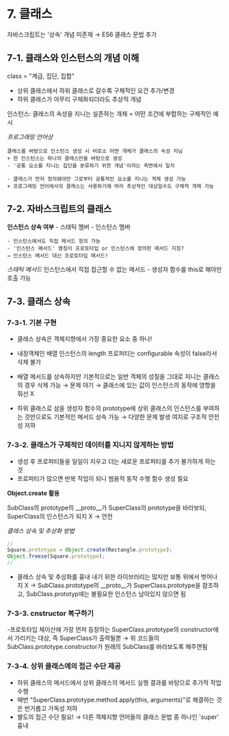 # 7. 클래스

자바스크립트는 '상속' 개념 미존재
→ ES6 클래스 문법 추가

## 7-1. 클래스와 인스턴스의 개념 이해 

class = "계급, 집단, 집합"

- 상위 클래스에서 하위 클래스로 갈수록 구체적인 요건 추가/변경
- 하위 클래스가 아무리 구체화되더라도 추상적 개념 

인스턴스: 클래스의 속성을 지니는 실존하는 개체
    = 어떤 조건에 부합하는 구체적인 예시

*프로그래밍 언어상*

    클래스를 바탕으로 인스턴스 생성 시 비로소 어떤 개체가 클래스의 속성 지님
    + 한 인스턴스는 하나의 클래스만을 바탕으로 생성
    - '공통 요소를 지니는 집단을 분류하기 위한 개념'이라는 측면에서 일치

    - 클래스가 먼저 정의돼야만 그로부터 공통적인 요소를 지니는 객체 생성 가능
    + 프로그래밍 언어에서의 클래스는 사용하기에 따라 추상적인 대상일수도 구체적 개체 가능

## 7-2. 자바스크립트의 클래스 

**인스턴스 상속 여부**
    - 스태틱 멤버 
    - 인스턴스 멤버

    - 인스턴스에서도 직접 메서드 정의 가능
    - '인스턴스 메서드' 명칭이 프로토타입 or 인스턴스에 정의한 메서드 지칭? 
    → 인스턴스 메서드 대신 프로토타입 메서드!

*스태틱 메서드*
인스턴스에서 직접 접근할 수 없는 메서드 
    - 생성자 함수를 this로 해야만 호출 가능

## 7-3. 클래스 상속 

### 7-3-1. 기본 구현

- 클래스 상속은 객체지향에서 가장 중요한 요소 중 하나!
- 내장객체인 배열 인스턴스의 length 프로퍼티는 configurable 속성이 false라서 삭제 불가
- 배열 메서드를 상속하지만 기본적으로는 일반 객체의 성질을 그대로 지니는 클래스의 경우 삭제 가능 → 문제 야기 
→ 클래스에 있는 값이 인스턴스의 동작에 영향을 줘선 X 

- 하위 클래스로 삼을 생성자 함수의 prototype에 상위 클래스의 인스턴스를 부여하는 것만으로도 기본적인 메서드 상속 가능
→ 다양한 문제 발생 여지로 구조적 안전성 저하

### 7-3-2. 클래스가 구체적인 데이터를 지니지 않게하는 방법 

- 생성 후 프로퍼티들을 일일이 지우고 더는 새로운 프로퍼티를 추가 불가하게 하는 것
- 프로퍼티가 많으면 반복 작업이 되니 범용적 동작 수행 함수 생성 필요 

**Object.create 활용**

SubClass의 prototype의 __proto__가 SuperClass의 prototype을 바라보되, SuperClass의 인스턴스가 되지 X → 안전

*클래스 상속 및 추상화 방법*

```js
//
Square.prototype = Object.create(Rectangle.prototype);
Object.freeze(Square.prototype);
//
```

- 클래스 상속 및 추상화를 흉내 내기 위한 라이브러리는 많지만 보통 위에서 벗어나지 X
→ SubClass.prototype의 __proto__가 SuperClass.prototype을 참조하고, SubClass.prototyp에는
불필요한 인스턴스 남아있지 않으면 됨 

### 7-3-3. cnstructor 복구하기 

-프로토타입 체이산에 가장 먼저 등장하는 SuperClass.prototype의 constructor에서 가리키는 대상, 즉 SuperClass가 출력될뿐
→ 위 코드들의 SubClass.prototype.constructor가 원래의 SubClass를 바라보도록 해주면됨 

### 7-3-4. 상위 클래스에의 접근 수단 제공 

- 하위 클래스의 메서드에서 상위 클래스의 메서드 실행 결과를 바탕으로 추가적 작업 수행
- 매번 "SuperClass.prototype.method.apply(this, arguments)"로 해결하는 것은 번거롭고 가독성 저하 
- 별도의 접근 수단 필요!
→ 다른 객체지향 언어들의 클래스 문법 중 하나인 'super' 흉내 
